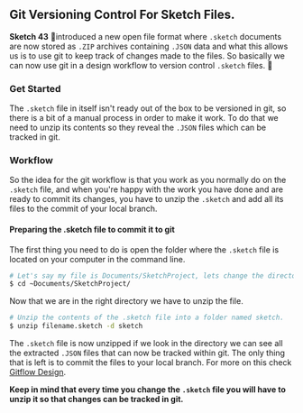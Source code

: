 ## Git Versioning Control For Sketch Files.
**Sketch 43** 🙌introduced a new open file format where `.sketch` documents are now stored as `.ZIP` archives containing `.JSON` data and what this allows us is to use git to keep track of changes made to the files. So basically we can now use git in a design workflow to version control `.sketch` files. 🤯

### Get Started
The `.sketch` file in itself isn't ready out of the box to be versioned in git, so there is a bit of a manual process in order to make it work. To do that we need to unzip its contents so they reveal the `.JSON` files which can be tracked in git.

### Workflow

So the idea for the git workflow is that you work as you normally do on the `.sketch` file, and when you're happy with the work you have done and are ready to commit its changes, you have to unzip the `.sketch` and add all its files to the commit of your local branch.

#### Preparing the .sketch file to commit it to git

The first thing you need to do is open the folder where the `.sketch` file is located on your computer in the command line.

```bash
# Let's say my file is Documents/SketchProject, lets change the directory to there.
$ cd ~Documents/SketchProject/
```
Now that we are in the right directory we have to unzip the file.

```bash
# Unzip the contents of the .sketch file into a folder named sketch.
$ unzip filename.sketch -d sketch
```

The `.sketch` file is now unzipped if we look in the directory we can see all the extracted `.JSON` files that can now be tracked within git. The only thing that is left is to commit the files to your local branch. For more on this check [Gitflow Design](https://github.com/diogorsergio/RTL-Design/blob/master/sketchflow.md).

**Keep in mind that every time you change the `.sketch` file you will have to unzip it so that changes can be tracked in git.**
